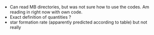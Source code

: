 - Can read MB directories, but was not sure how to use the codes. Am reading in right now with own code. 
- Exact definition of quantities ?
- star formation rate (apparently predicted according to table) but not really
